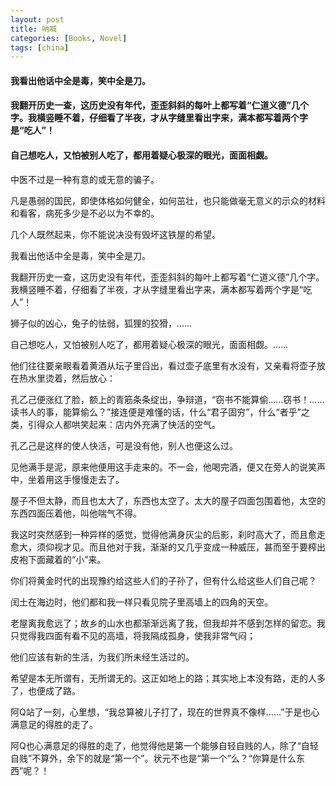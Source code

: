 ```yaml
---
layout: post
title: 呐喊
categories: [Books, Novel]
tags: [china]
---
```

#### 我看出他话中全是毒，笑中全是刀。            
#### 我翻开历史一查，这历史没有年代，歪歪斜斜的每叶上都写着“仁道义德”几个字。我横竖睡不着，仔细看了半夜，才从字缝里看出字来，满本都写着两个字是“吃人”！             
#### 自己想吃人，又怕被别人吃了，都用着疑心极深的眼光，面面相觑。
<!-- more -->
中医不过是一种有意的或无意的骗子。               

凡是愚弱的国民，即使体格如何健全，如何茁壮，也只能做毫无意义的示众的材料和看客，病死多少是不必以为不幸的。               

几个人既然起来，你不能说决没有毁坏这铁屋的希望。               

我看出他话中全是毒，笑中全是刀。               

我翻开历史一查，这历史没有年代，歪歪斜斜的每叶上都写着“仁道义德”几个字。我横竖睡不着，仔细看了半夜，才从字缝里看出字来，满本都写着两个字是“吃人”！               

狮子似的凶心，兔子的怯弱，狐狸的狡猾，……               

自己想吃人，又怕被别人吃了，都用着疑心极深的眼光，面面相觑。……               

他们往往要亲眼看着黄酒从坛子里舀出，看过壶子底里有水没有，又亲看将壶子放在热水里烫着，然后放心：               

孔乙己便涨红了脸，额上的青筋条条绽出，争辩道，“窃书不能算偷……窃书！……读书人的事，能算偷么？”接连便是难懂的话，什么“君子固穷”，什么“者乎”之类，引得众人都哄笑起来：店内外充满了快活的空气。               

孔乙己是这样的使人快活，可是没有他，别人也便这么过。               

见他满手是泥，原来他便用这手走来的。不一会，他喝完酒，便又在旁人的说笑声中，坐着用这手慢慢走去了。               

屋子不但太静，而且也太大了，东西也太空了。太大的屋子四面包围着他，太空的东西四面压着他，叫他喘气不得。               

我这时突然感到一种异样的感觉，觉得他满身灰尘的后影，刹时高大了，而且愈走愈大，须仰视才见。而且他对于我，渐渐的又几乎变成一种威压，甚而至于要榨出皮袍下面藏着的“小”来。               

你们将黄金时代的出现豫约给这些人们的子孙了，但有什么给这些人们自己呢？               

闰土在海边时，他们都和我一样只看见院子里高墙上的四角的天空。               

老屋离我愈远了；故乡的山水也都渐渐远离了我，但我却并不感到怎样的留恋。我只觉得我四面有看不见的高墙，将我隔成孤身，使我非常气闷；               

他们应该有新的生活，为我们所未经生活过的。               

希望是本无所谓有，无所谓无的。这正如地上的路；其实地上本没有路，走的人多了，也便成了路。               

阿Q站了一刻，心里想，“我总算被儿子打了，现在的世界真不像样……”于是也心满意足的得胜的走了。               

阿Q也心满意足的得胜的走了，他觉得他是第一个能够自轻自贱的人，除了“自轻自贱”不算外，余下的就是“第一个”。状元不也是“第一个”么？“你算是什么东西”呢？！               

